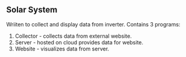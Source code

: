 ## Solar System

Wriiten to collect and display data from inverter. 
Contains 3 programs:

1. Collector - collects data from external website.
2. Server - hosted on cloud provides data for website.
3. Website - visualizes data from server.